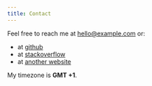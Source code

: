 ```yaml
---
title: Contact
---
```


Feel free to reach me at hello@example.com or:

-   at [github][github]
-   at [stackoverflow][stackoverflow]
-   at [another website][another-website]

My timezone is **GMT +1**.

[github]: https://github.com/username
[stackoverflow]: https://stackoverflow.com/username
[another-website]: https://example.com
